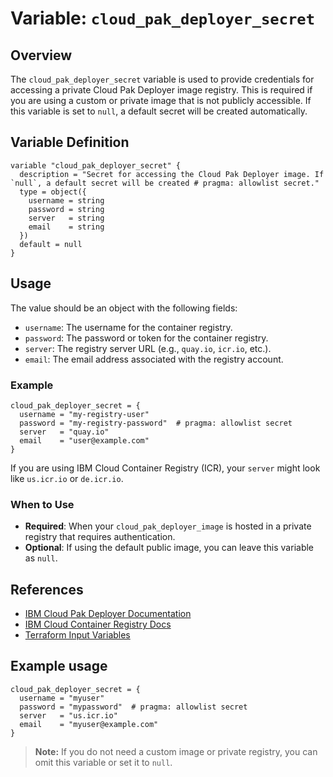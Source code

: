 # Variable: `cloud_pak_deployer_secret`

## Overview

The `cloud_pak_deployer_secret` variable is used to provide credentials for accessing a private Cloud Pak Deployer image registry. This is required if you are using a custom or private image that is not publicly accessible. If this variable is set to `null`, a default secret will be created automatically.

## Variable Definition

```hcl
variable "cloud_pak_deployer_secret" {
  description = "Secret for accessing the Cloud Pak Deployer image. If `null`, a default secret will be created # pragma: allowlist secret."
  type = object({
    username = string
    password = string
    server   = string
    email    = string
  })
  default = null
}
```

## Usage

The value should be an object with the following fields:

- `username`: The username for the container registry.
- `password`: The password or token for the container registry.
- `server`: The registry server URL (e.g., `quay.io`, `icr.io`, etc.).
- `email`: The email address associated with the registry account.

### Example

```hcl
cloud_pak_deployer_secret = {
  username = "my-registry-user"
  password = "my-registry-password"  # pragma: allowlist secret
  server   = "quay.io"
  email    = "user@example.com"
}
```

If you are using IBM Cloud Container Registry (ICR), your `server` might look like `us.icr.io` or `de.icr.io`.

### When to Use

- **Required**: When your `cloud_pak_deployer_image` is hosted in a private registry that requires authentication.
- **Optional**: If using the default public image, you can leave this variable as `null`.

## References

- [IBM Cloud Pak Deployer Documentation](https://github.com/IBM/cloud-pak-deployer)
- [IBM Cloud Container Registry Docs](https://cloud.ibm.com/docs/container-registry)
- [Terraform Input Variables](https://developer.hashicorp.com/terraform/language/values/variables)

## Example usage

```hcl
cloud_pak_deployer_secret = {
  username = "myuser"
  password = "mypassword"  # pragma: allowlist secret
  server   = "us.icr.io"
  email    = "myuser@example.com"
}
```

> **Note:** If you do not need a custom image or private registry, you can omit this variable or set it to `null`.
